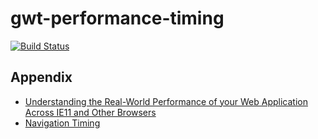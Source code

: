 gwt-performance-timing
======================

[![Build Status](https://secure.travis-ci.org/realityforge/gwt-performance-timing.png?branch=master)](http://travis-ci.org/realityforge/gwt-performance-timing)


Appendix
--------

* [Understanding the Real-World Performance of your Web Application Across IE11 and Other Browsers](http://blogs.msdn.com/b/ie/archive/2013/12/12/understanding-the-real-world-performance-of-your-web-application-across-ie11-and-other-browsers.aspx)
* [Navigation Timing](http://www.w3.org/TR/navigation-timing/)

